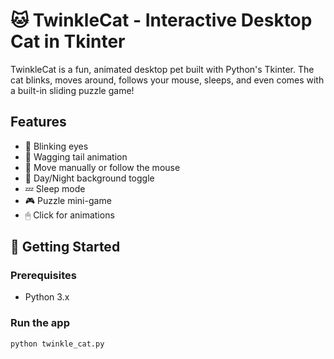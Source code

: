 # 🐱 TwinkleCat - Interactive Desktop Cat in Tkinter

TwinkleCat is a fun, animated desktop pet built with Python's Tkinter. The cat blinks, moves around, follows your mouse, sleeps, and even comes with a built-in sliding puzzle game!


## Features

- 🐾 Blinking eyes
- 🐾 Wagging tail animation
- 🐾 Move manually or follow the mouse
- 🌙 Day/Night background toggle
- 💤 Sleep mode
- 🎮 Puzzle mini-game
- 🖱 Click for animations

## 🚀 Getting Started

### Prerequisites

- Python 3.x

### Run the app

```bash
python twinkle_cat.py
